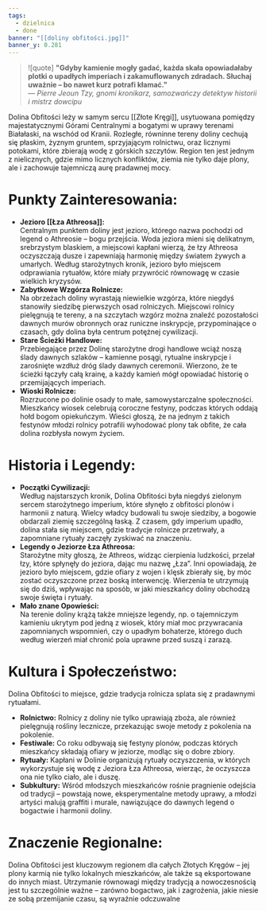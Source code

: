 ```yaml
---
tags:
  - dzielnica
  - done
banner: "[[doliny obfitości.jpg]]"
banner_y: 0.281
---
```

>![quote] **"Gdyby kamienie mogły gadać, każda skała opowiadałaby plotki o upadłych imperiach i zakamuflowanych zdradach. Słuchaj uważnie – bo nawet kurz potrafi kłamać."**  
>— _Pierre Jeoun Tzy, gnomi kronikarz, samozwańczy detektyw historii i mistrz dowcipu_

Dolina Obfitości leży w samym sercu [[Złote Kręgi]], usytuowana pomiędzy majestatycznymi Górami Centralnymi a bogatymi w uprawy terenami Białałaski, na wschód od Kranii. Rozległe, równinne tereny doliny cechują się płaskim, żyznym gruntem, sprzyjającym rolnictwu, oraz licznymi potokami, które zbierają wodę z górskich szczytów. Region ten jest jednym z nielicznych, gdzie mimo licznych konfliktów, ziemia nie tylko daje plony, ale i zachowuje tajemniczą aurę pradawnej mocy.
# **Punkty Zainteresowania:**
- **Jezioro [[Łza Athreosa]]:**  
    Centralnym punktem doliny jest jezioro, którego nazwa pochodzi od legend o Athreosie – bogu przejścia. Woda jeziora mieni się delikatnym, srebrzystym blaskiem, a miejscowi kapłani wierzą, że łzy Athreosa oczyszczają dusze i zapewniają harmonię między światem żywych a umarłych. Według starożytnych kronik, jezioro było miejscem odprawiania rytuałów, które miały przywrócić równowagę w czasie wielkich kryzysów.
- **Zabytkowe Wzgórza Rolnicze:**  
    Na obrzeżach doliny wyrastają niewielkie wzgórza, które niegdyś stanowiły siedzibę pierwszych osad rolniczych. Miejscowi rolnicy pielęgnują te tereny, a na szczytach wzgórz można znaleźć pozostałości dawnych murów obronnych oraz runiczne inskrypcje, przypominające o czasach, gdy dolina była centrum potężnej cywilizacji.
- **Stare Ścieżki Handlowe:**  
    Przebiegające przez Dolinę starożytne drogi handlowe wciąż noszą ślady dawnych szlaków – kamienne posągi, rytualne inskrypcje i zarośnięte wzdłuż dróg ślady dawnych ceremonii. Wierzono, że te ścieżki łączyły całą krainę, a każdy kamień mógł opowiadać historię o przemijających imperiach.
- **Wioski Rolnicze:**  
    Rozrzucone po dolinie osady to małe, samowystarczalne społeczności. Mieszkańcy wiosek celebrują coroczne festyny, podczas których oddają hołd bogom opiekuńczym. Wieści głoszą, że na jednym z takich festynów młodzi rolnicy potrafili wyhodować plony tak obfite, że cała dolina rozbłysła nowym życiem.
# **Historia i Legendy:**
- **Początki Cywilizacji:**  
    Według najstarszych kronik, Dolina Obfitości była niegdyś zielonym sercem starożytnego imperium, które słynęło z obfitości plonów i harmonii z naturą. Wielcy władcy budowali tu swoje siedziby, a bogowie obdarzali ziemię szczególną łaską. Z czasem, gdy imperium upadło, dolina stała się miejscem, gdzie tradycje rolnicze przetrwały, a zapomniane rytuały zaczęły zyskiwać na znaczeniu.
- **Legendy o Jeziorze Łza Athreosa:**  
    Starożytne mity głoszą, że Athreos, widząc cierpienia ludzkości, przelał łzy, które spłynęły do jeziora, dając mu nazwę „Łza”. Inni opowiadają, że jezioro było miejscem, gdzie ofiary z wojen i klęsk zbierały się, by móc zostać oczyszczone przez boską interwencję. Wierzenia te utrzymują się do dziś, wpływając na sposób, w jaki mieszkańcy doliny obchodzą swoje święta i rytuały.
- **Mało znane Opowieści:**  
    Na terenie doliny krążą także mniejsze legendy, np. o tajemniczym kamieniu ukrytym pod jedną z wiosek, który miał moc przywracania zapomnianych wspomnień, czy o upadłym bohaterze, którego duch według wierzeń miał chronić pola uprawne przed suszą i zarazą.
# **Kultura i Społeczeństwo:**
Dolina Obfitości to miejsce, gdzie tradycja rolnicza splata się z pradawnymi rytuałami.
- **Rolnictwo:** Rolnicy z doliny nie tylko uprawiają zboża, ale również pielęgnują rośliny lecznicze, przekazując swoje metody z pokolenia na pokolenie.
- **Festiwale:** Co roku odbywają się festyny plonów, podczas których mieszkańcy składają ofiary w jeziorze, modląc się o dobre zbiory.
- **Rytuały:** Kapłani w Dolinie organizują rytuały oczyszczenia, w których wykorzystuje się wodę z Jeziora Łza Athreosa, wierząc, że oczyszcza ona nie tylko ciało, ale i duszę.
- **Subkultury:** Wśród młodszych mieszkańców rośnie pragnienie odejścia od tradycji – powstają nowe, eksperymentalne metody uprawy, a młodzi artyści malują graffiti i murale, nawiązujące do dawnych legend o bogactwie i harmonii doliny.
# **Znaczenie Regionalne:**
Dolina Obfitości jest kluczowym regionem dla całych Złotych Kręgów – jej plony karmią nie tylko lokalnych mieszkańców, ale także są eksportowane do innych miast. Utrzymanie równowagi między tradycją a nowoczesnością jest tu szczególnie ważne – zarówno bogactwo, jak i zagrożenia, jakie niesie ze sobą przemijanie czasu, są wyraźnie odczuwalne
